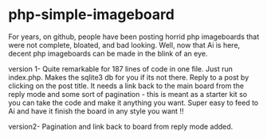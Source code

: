 # php-simple-imageboard


For years, on github, people have been posting horrid php imageboards that were not complete, bloated, and bad looking. Well, now that Ai is here, decent php imageboards can be made in the blink of an eye. 

version 1- Quite remarkable for 187 lines of code in one file. Just run index.php.   Makes the sqlite3 db for you if its not there. Reply to a post by clicking on the post title. It needs a link back to the main board from the reply mode and some sort of pagination - this is meant as a starter kit so you can take the code and make it anything you want. Super easy to feed to Ai and have it finish the board in any style you want !! 

version2- Pagination and link back to board from reply mode added. 
